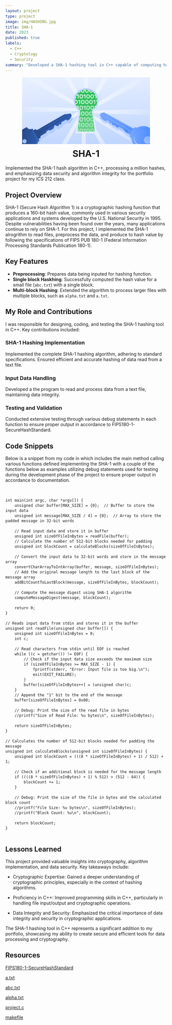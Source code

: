 ```yaml
---
layout: project
type: project
image: img/HASHING.jpg
title: SHA-1 
date: 2023
published: true
labels:
  - C++
  - Cryptology
  - Security
summary: "Developed a SHA-1 hashing tool in C++ capable of computing hash values for large files, promoting data security and ensuring cryptographic accuracy."
---
```


<!-- Add a professional header with centered title and image -->
<div style="text-align: center;">
  <img src="/img/door.png" alt="SHA-1 Hashing" style="max-width: 400px; margin: 0 auto;" />
  <h1 style="font-size: 28px; margin-top: 10px;">SHA-1</h1>
</div>

<!-- Brief project summary -->
Implemented the SHA-1 hash algorithm in C++, processing a million hashes, and emphasizing data security and algorithm integrity for the portfolio project for my ICS 212 class.

## Project Overview

SHA-1 (Secure Hash Algorithm 1) is a cryptographic hashing function that produces a 160-bit hash value, commonly used in various security applications and systems developed by the U.S. National Security in 1995. Despite vulnerabilities having been found over the years, many applications continue to rely on SHA-1. For this project, I implemented the SHA-1 alrogrithm to read files, preprocess the data, and produce to hash value by following the specifications of FIPS PUB 180-1 (Federal Information Processing Standards Publication 180-1).

## Key Features
 - **Preprocessing**: Prepares data being inputed for hashing function.
 - **Single block Haskhing**: Successfully computed the hash value for a small file (`abc.txt`) with a single block.
 - **Multi-block Hashing**:  Extended the algorithm to process larger files with multiple blocks, such as `alpha.txt` and `a.txt`.
 
## My Role and Contributions

I was responsible for designing, coding, and testing the SHA-1 hashing tool in C++. Key contributions included:

### SHA-1 Hashing Implementation

Implemented the complete SHA-1 hashing algorithm, adhering to standard specifications. Ensured efficient and accurate hashing of data read from a text file.

### Input Data Handling

Developed a the program to read and process data from a text file, maintaining data integrity.


### Testing and Validation

Conducted extensive testing through various debug statements in each function to ensure proper output in accordance to FIPS180-1-SecureHashStandard.

## Code Snippets

Below is a snippet from my code in which includes the main method calling various functions defined implementing the SHA-1 with a couple of the functions below as examples utilizing debug statements used for testing during the development phase of the project to ensure proper output in accordance to documentation.
```


int main(int argc, char *argv[]) {
    unsigned char buffer[MAX_SIZE] = {0};  // Buffer to store the input data
    unsigned int message[MAX_SIZE / 4] = {0};  // Array to store the padded message in 32-bit words

    // Read input data and store it in buffer
    unsigned int sizeOfFileInBytes = readFile(buffer);
    // Calculate the number of 512-bit blocks needed for padding
    unsigned int blockCount = calculateBlocks(sizeOfFileInBytes);

    // Convert the input data to 32-bit words and store in the message array
    convertCharArrayToIntArray(buffer, message, sizeOfFileInBytes);
    // Add the original message length to the last block of the message array
    addBitCountToLastBlock(message, sizeOfFileInBytes, blockCount);

    // Compute the message digest using SHA-1 algorithm
    computeMessageDigest(message, blockCount);

    return 0;
}

// Reads input data from stdin and stores it in the buffer
unsigned int readFile(unsigned char buffer[]) {
    unsigned int sizeOfFileInBytes = 0;
    int c;

    // Read characters from stdin until EOF is reached
    while ((c = getchar()) != EOF) {
        // Check if the input data size exceeds the maximum size
        if (sizeOfFileInBytes >= MAX_SIZE - 1) {
            fprintf(stderr, "Error: Input file is too big.\n");
            exit(EXIT_FAILURE);
        }
        buffer[sizeOfFileInBytes++] = (unsigned char)c;
    }
    // Append the "1" bit to the end of the message
    buffer[sizeOfFileInBytes] = 0x80;

    // Debug: Print the size of the read file in bytes
    //printf("Size of Read File: %u bytes\n", sizeOfFileInBytes);

    return sizeOfFileInBytes;
}

// Calculates the number of 512-bit blocks needed for padding the message
unsigned int calculateBlocks(unsigned int sizeOfFileInBytes) {
    unsigned int blockCount = (((8 * sizeOfFileInBytes) + 1) / 512) + 1;

    // Check if an additional block is needed for the message length
    if ((((8 * sizeOfFileInBytes) + 1) % 512) > (512 - 64)) {
        blockCount += 1;
    }

    // Debug: Print the size of the file in bytes and the calculated block count
    //printf("File Size: %u bytes\n", sizeOfFileInBytes);
    //printf("Block Count: %u\n", blockCount);

    return blockCount;
}


```

## Lessons Learned

This project provided valuable insights into cryptography, algorithm implementation, and data security. Key takeaways include:

- Cryptographic Expertise: Gained a deeper understanding of cryptographic principles, especially in the context of hashing algorithms.

- Proficiency in C++: Improved programming skills in C++, particularly in handling file input/output and cryptographic operations.

- Data Integrity and Security: Emphasized the critical importance of data integrity and security in cryptographic applications.

The SHA-1 hashing tool in C++ represents a significant addition to my portfolio, showcasing my ability to create secure and efficient tools for data processing and cryptography.



## Resources

[FIPS180-1-SecureHashStandard](https://github.com/jakapop1/jakapop1.github.io/blob/5cda4fe837dd7a5dd4387843918af05bc7e26ca3/img/FIPS180-1-SecureHashStandard-3.pdf)

[a.txt](https://github.com/jakapop1/jakapop1.github.io/blob/02dc49b2ea3217db129809c8980585ccb45bdb16/img/a.txt)

[abc.txt](https://github.com/jakapop1/jakapop1.github.io/blob/02dc49b2ea3217db129809c8980585ccb45bdb16/img/abc.txt)

[alpha.txt](https://github.com/jakapop1/jakapop1.github.io/blob/02dc49b2ea3217db129809c8980585ccb45bdb16/img/alpha.txt)

[project.c](https://github.com/jakapop1/jakapop1.github.io/blob/3b6f6aafe8feb641f3364195b878e0902cf7167a/img/prj_jakapop.c)

[makefile](https://github.com/jakapop1/jakapop1.github.io/blob/3b6f6aafe8feb641f3364195b878e0902cf7167a/img/makefile.txt)
